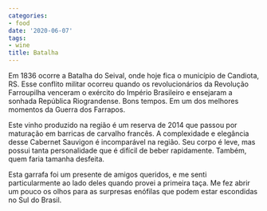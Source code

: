 ```yaml
---
categories:
- food
date: '2020-06-07'
tags:
- wine
title: Batalha
---
```


Em 1836 ocorre a Batalha do Seival, onde hoje fica o município de Candiota, RS. Esse conflito militar ocorreu quando os revolucionários da Revolução Farroupilha venceram o exército do Império Brasileiro e ensejaram a sonhada República Riograndense. Bons tempos. Em um dos melhores momentos da Guerra dos Farrapos.

Este vinho produzido na região é um reserva de 2014 que passou por maturação em barricas de carvalho francês. A complexidade e elegância desse Cabernet Sauvigon é incomparável na região. Seu corpo é leve, mas possui tanta personalidade que é difícil de beber rapidamente. Também, quem faria tamanha desfeita.

Esta garrafa foi um presente de amigos queridos, e me senti particularmente ao lado deles quando provei a primeira taça. Me fez abrir um pouco os olhos para as surpresas enófilas que podem estar escondidas no Sul do Brasil.